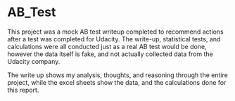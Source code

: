 # AB_Test


This project was a mock AB test writeup completed to recommend actions after a test was completed for Udacity. 
The write-up, statistical tests, and calculations were all conducted just as a real AB test would be done, 
however the data itself is fake, and not actually collected data from the Udacity company.

The write up shows my analysis, thoughts, and reasoning through the entire project, while the excel sheets show
the data, and the calculations done for this report.
